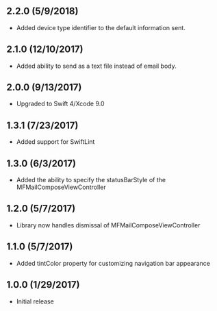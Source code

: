## 2.2.0 (5/9/2018)

- Added device type identifier to the default information sent.

## 2.1.0 (12/10/2017)

- Added ability to send as a text file instead of email body.

## 2.0.0 (9/13/2017)

- Upgraded to Swift 4/Xcode 9.0

## 1.3.1 (7/23/2017)

- Added support for SwiftLint

## 1.3.0 (6/3/2017)

- Added the ability to specify the statusBarStyle of the MFMailComposeViewController

## 1.2.0 (5/7/2017)

- Library now handles dismissal of MFMailComposeViewController

## 1.1.0 (5/7/2017)

- Added tintColor property for customizing navigation bar appearance

## 1.0.0 (1/29/2017)

- Initial release
